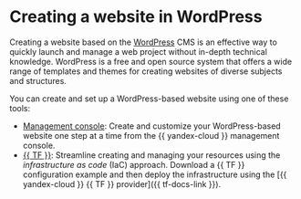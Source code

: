 # Creating a website in WordPress


Creating a website based on the [WordPress](https://wordpress.org/) CMS is an effective way to quickly launch and manage a web project without in-depth technical knowledge. WordPress is a free and open source system that offers a wide range of templates and themes for creating websites of diverse subjects and structures.

You can create and set up a WordPress-based website using one of these tools:

* [Management console](../../../tutorials/web/wordpress/console.md): Create and customize your WordPress-based website one step at a time from the {{ yandex-cloud }} management console.
* [{{ TF }}](../../../tutorials/web/wordpress/terraform.md): Streamline creating and managing your resources using the _infrastructure as code_ (IaC) approach. Download a {{ TF }} configuration example and then deploy the infrastructure using the [{{ yandex-cloud }} {{ TF }} provider]({{ tf-docs-link }}).